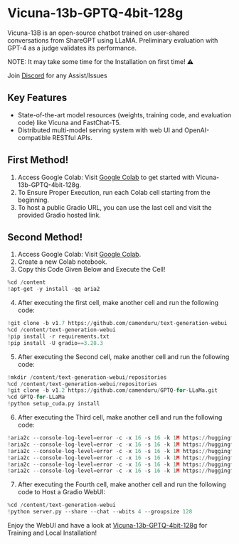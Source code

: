 # Vicuna-13b-GPTQ-4bit-128g

Vicuna-13B is an open-source chatbot trained on user-shared conversations from ShareGPT using LLaMA. Preliminary evaluation with GPT-4 as a judge validates its performance.

NOTE: It may take some time for the Installation on first time! ⚠️

Join [Discord](https://discord.gg/P9gGZaXWGR) for any Assist/Issues 

## Key Features
- State-of-the-art model resources (weights, training code, and evaluation code) like Vicuna and FastChat-T5.
- Distributed multi-model serving system with web UI and OpenAI-compatible RESTful APIs.


## First Method!
1. Access Google Colab: Visit <a href="https://colab.research.google.com/drive/1oKPWrtW98Oxz2iLc194HhqOJHk8p4Onv?usp=sharing" target="_blank">Google Colab</a> to get started with Vicuna-13b-GPTQ-4bit-128g.
2. To Ensure Proper Execution, run each Colab cell starting from the beginning.
4. To host a public Gradio URL, you can use the last cell and visit the provided Gradio hosted link.


## Second Method!
1. Access Google Colab: Visit [Google Colab](https://colab.research.google.com/).
2. Create a new Colab notebook.
3. Copy this Code Given Below and Execute the Cell!

```python
%cd /content
!apt-get -y install -qq aria2
```

4. After executing the first cell, make another cell and run the following code:
   
```python
!git clone -b v1.7 https://github.com/camenduru/text-generation-webui
%cd /content/text-generation-webui
!pip install -r requirements.txt
!pip install -U gradio==3.28.3
```

5. After executing the Second cell, make another cell and run the following code:

```python
!mkdir /content/text-generation-webui/repositories
%cd /content/text-generation-webui/repositories
!git clone -b v1.2 https://github.com/camenduru/GPTQ-for-LLaMa.git
%cd GPTQ-for-LLaMa
!python setup_cuda.py install
```


6. After executing the Third cell, make another cell and run the following code:

```python
!aria2c --console-log-level=error -c -x 16 -s 16 -k 1M https://huggingface.co/4bit/vicuna-13b-GPTQ-4bit-128g/raw/main/config.json -d /content/text-generation-webui/models/vicuna-13b-GPTQ-4bit-128g -o config.json
!aria2c --console-log-level=error -c -x 16 -s 16 -k 1M https://huggingface.co/4bit/vicuna-13b-GPTQ-4bit-128g/raw/main/generation_config.json -d /content/text-generation-webui/models/vicuna-13b-GPTQ-4bit-128g -o generation_config.json
!aria2c --console-log-level=error -c -x 16 -s 16 -k 1M https://huggingface.co/4bit/vicuna-13b-GPTQ-4bit-128g/raw/main/special_tokens_map.json -d /content/text-generation-webui/models/vicuna-13b-GPTQ-4bit-128g -o special_tokens_map.json
!aria2c --console-log-level=error -c -x 16 -s 16 -k 1M https://huggingface.co/4bit/vicuna-13b-GPTQ-4bit-128g/resolve/main/tokenizer.model -d /content/text-generation-webui/models/vicuna-13b-GPTQ-4bit-128g -o tokenizer.model
!aria2c --console-log-level=error -c -x 16 -s 16 -k 1M https://huggingface.co/4bit/vicuna-13b-GPTQ-4bit-128g/raw/main/tokenizer_config.json -d /content/text-generation-webui/models/vicuna-13b-GPTQ-4bit-128g -o tokenizer_config.json
!aria2c --console-log-level=error -c -x 16 -s 16 -k 1M https://huggingface.co/4bit/vicuna-13b-GPTQ-4bit-128g/resolve/main/vicuna-13b-4bit-128g.safetensors -d /content/text-generation-webui/models/vicuna-13b-GPTQ-4bit-128g -o vicuna-13b-4bit-128g.safetensors
```

7. After executing the Fourth cell, make another cell and run the following code to Host a Gradio WebUI:

```python
%cd /content/text-generation-webui
!python server.py --share --chat --wbits 4 --groupsize 128
```

Enjoy the WebUI and have a look at [Vicuna-13b-GPTQ-4bit-128g](https://github.com/lm-sys/FastChat) for Training and Local Installation!

